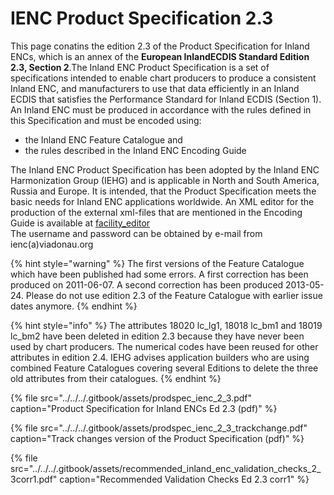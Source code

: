 # IENC Product Specification 2.3

This page conatins the edition 2.3 of the Product Specification for Inland ENCs, which is an annex of the **European InlandECDIS Standard Edition 2.3, Section 2**.The Inland ENC Product Specification is a set of specifications intended to enable chart producers to produce a consistent Inland ENC, and manufacturers to use that data efficiently in an Inland ECDIS that satisfies the Performance Standard for Inland ECDIS \(Section 1\). An Inland ENC must be produced in accordance with the rules defined in this Specification and must be encoded using:

* the Inland ENC Feature Catalogue and
* the rules described in the Inland ENC Encoding Guide

The Inland ENC Product Specification has been adopted by the Inland ENC Harmonization Group \(IEHG\) and is applicable in North and South America, Russia and Europe. It is intended, that the Product Specification meets the basic needs for Inland ENC applications worldwide. An XML editor for the production of the external xml-files that are mentioned in the Encoding Guide is available at [facility\_editor](http://ienc.openecdis.org/facility_editor/)  
The username and password can be obtained by e-mail from ienc\(a\)viadonau.org

{% hint style="warning" %}
The first versions of the Feature Catalogue which have been published had some errors. A first correction has been produced on 2011-06-07. A second correction has been produced 2013-05-24. Please do not use edition 2.3 of the Feature Catalogue with earlier issue dates anymore.
{% endhint %}

{% hint style="info" %}
The attributes 18020 lc\_lg1, 18018 lc\_bm1 and 18019 lc\_bm2 have been deleted in edition 2.3 because they have never been used by chart producers. The numerical codes have been reused for other attributes in edition 2.4. IEHG advises application builders who are using combined Feature Catalogues covering several Editions to delete the three old attributes from their catalogues.
{% endhint %}

{% file src="../../../.gitbook/assets/prodspec\_ienc\_2\_3.pdf" caption="Product Specification for Inland ENCs Ed 2.3 \(pdf\)" %}

{% file src="../../../.gitbook/assets/prodspec\_ienc\_2\_3\_trackchange.pdf" caption="Track changes version of the Product Specification \(pdf\)" %}

{% file src="../../../.gitbook/assets/recommended\_inland\_enc\_validation\_checks\_2\_3corr1.pdf" caption="Recommended Validation Checks Ed 2.3 corr1" %}




